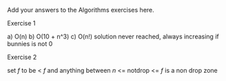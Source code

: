 Add your answers to the Algorithms exercises here.

Exercise 1

a) O(n)
b) O(10 + n^3)
c) O(n!) solution never reached, always increasing if bunnies is not 0 


Exercise 2

set _f_ to be < _f_ 
and anything between _n_ <= notdrop <= _f_ is a non drop zone
